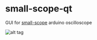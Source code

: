 # small-scope-qt
GUI for [small-scope](https://github.com/marvin-sinister/small-scope) arduino oscilloscope

![alt tag](http://i.imgur.com/5QLERq9.png)
